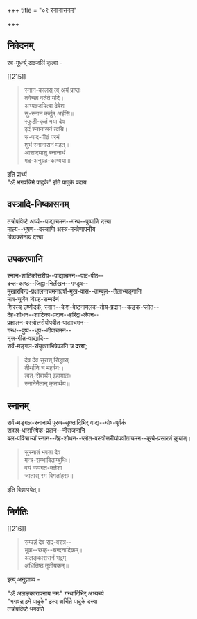 +++
title = "०९ स्नानासनम्"

+++
## निवेदनम्
स्व-मूर्ध्न्य् अञ्जलिं कृत्वा - 

[[215]]

> स्नान-कालस् त्व् अयं प्राप्तः  
तवेच्छा वर्तते यदि।  
अभ्यञ्जयित्वा देवेश  
सु-स्नानं कर्तुम् अर्हसि॥  
स्फुटी-कृतं मया देव  
इदं स्नानासनं त्वयि।  
स-पाद-पीठं परमं  
शुभं स्नानासनं महत्॥  
आसादयाशु स्नानार्थं  
मद्-अनुग्रह-काम्यया॥ 

इति प्रार्थ्य  
"ॐ भगवन्निमे पादुके" इति पादुके प्रदाय  

## वस्त्रादि-निष्कासनम्
तत्रोपविष्टे अर्घ्य--पाद्याचमन--गन्ध--पुष्पाणि दत्त्वा  
माल्य--भूषण--वस्त्राणि अस्त्र-मन्त्रेणापनीय  
विष्वक्सेनाय दत्त्वा  

## उपकरणानि
स्नान-शाटिकोत्तरीय--पाद्याचमन--पाद-पीठ--  
दन्त-काष्ठ--जिह्वा-निर्लेखन--गण्डूष--  
मुखारविन्द-प्रक्षालनाचमनादर्श-मुख-वास--ताम्बूल--तैलाभ्यङ्गानि  
माष-चूर्णेन विग्रह-सम्मर्दनं  
शिरस्य् उष्णोदकं, स्नान--केश-वेष्टनामलक-तोय-प्रदान--कङ्क-प्लोत--  
देह-शोधन--शाटिका-प्रदान--हरिद्रा-लेपन--  
प्रक्षालन-वस्त्रोत्तरीयोपवीत-पाद्याचमन--  
गन्ध--पुष्प--धूप--दीपाचमन--  
नृत्त-गीत-वाद्यादि--  
सर्व-मङ्गल-संयुक्ताभिषेकानि च **दत्त्वा**; 

> देव देव सुरास् सिद्धास्  
तीर्थानि च महर्षयः।  
त्वत्-सेवार्थम् इहायाताः  
स्नानेनैतान् कृतार्थय॥  

## स्नानम्
सर्व-मङ्गल-स्नानार्थं पुरुष-सूक्तादिभिर् वाद्य--घोष-पूर्वकं  
सहस्र-धाराभिषेक-प्रदान--नीराजनानि  
बल-पवित्राभ्यां स्नान--देह-शोधन--प्लोत-वस्त्रोत्तरीयोपवीताचमन--कूर्च-प्रसारणं कुर्यात्। 

> सुस्नातं भवता देव  
मन्त्र-सम्भाविताम्बुभिः।  
वयं व्यपगत-क्लेशा  
जातास् स्म विगतांहसः॥ 

इति विज्ञापयेत्। 

## निर्गतिः
[[216]]

> सम्पन्नं देव सद्-वस्त्र--  
भूषा--स्रक्--चन्दनादिकम्।  
अलङ्कारासनं भद्रम्  
अधितिष्ठ तृतीयकम्॥ 

इत्य् अनुज्ञाप्य - 

"ॐ अलङ्कारापनाय नमः" गन्धादिभिर् अभ्यर्च्य  
"भगवन्न् इमे पादुके" इत्य् अर्चिते पादुके दत्त्वा  
तत्रोपविष्टे भगवति  
